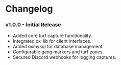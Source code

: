 # Changelog

### v1.0.0 - Initial Release

- Added core turf capture functionality.
- Integrated ox_lib for client interfaces.
- Added oxmysql for database management.
- Configurable gang markers and turf zones.
- Secured Discord webhooks for logging captures.
